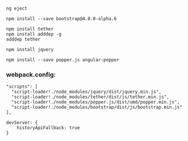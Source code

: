     ng eject

    npm install --save bootstrap@4.0.0-alpha.6

    npm install tether
    npm install adddep -g
    adddep tether

    npm install jquery

    npm install --save popper.js angular-popper


### webpack.config:

    "scripts": [
      "script-loader!./node_modules/jquery/dist/jquery.min.js",
      "script-loader!./node_modules/tether/dist/js/tether.min.js",
      "script-loader!./node_modules/popper.js/dist/umd/popper.min.js",      
      "script-loader!./node_modules/bootstrap/dist/js/bootstrap.min.js"
    ],

    devServer: {
        historyApiFallback: true
    }